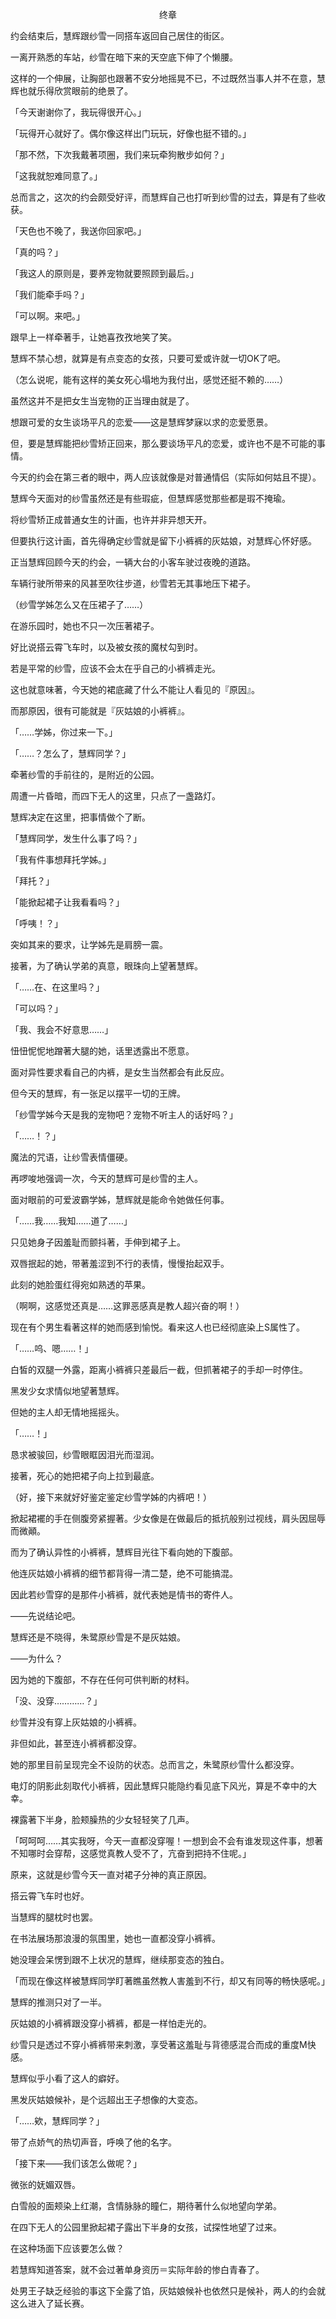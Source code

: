 <p align="center">终章</p>

约会结束后，慧辉跟纱雪一同搭车返回自己居住的街区。

一离开熟悉的车站，纱雪在暗下来的天空底下伸了个懒腰。

这样的一个伸展，让胸部也跟著不安分地摇晃不已，不过既然当事人并不在意，慧辉也就乐得欣赏眼前的绝景了。

「今天谢谢你了，我玩得很开心。」

「玩得开心就好了。偶尔像这样出门玩玩，好像也挺不错的。」

「那不然，下次我戴著项圈，我们来玩牵狗散步如何？」

「这我就恕难同意了。」

总而言之，这次的约会颇受好评，而慧辉自己也打听到纱雪的过去，算是有了些收获。

「天色也不晚了，我送你回家吧。」

「真的吗？」

「我这人的原则是，要养宠物就要照顾到最后。」

「我们能牵手吗？」

「可以啊。来吧。」

跟早上一样牵著手，让她喜孜孜地笑了笑。

慧辉不禁心想，就算是有点变态的女孩，只要可爱或许就一切OK了吧。

（怎么说呢，能有这样的美女死心塌地为我付出，感觉还挺不赖的……）

虽然这并不是把女生当宠物的正当理由就是了。

想跟可爱的女生谈场平凡的恋爱——这是慧辉梦寐以求的恋爱愿景。

但，要是慧辉能把纱雪矫正回来，那么要谈场平凡的恋爱，或许也不是不可能的事情。

今天的约会在第三者的眼中，两人应该就像是对普通情侣（实际如何姑且不提）。

慧辉今天面对的纱雪虽然还是有些瑕疵，但慧辉感觉那些都是瑕不掩瑜。

将纱雪矫正成普通女生的计画，也许并非异想天开。

但要执行这计画，首先得确定纱雪就是留下小裤裤的灰姑娘，对慧辉心怀好感。

正当慧辉回顾今天的约会，一辆大台的小客车驶过夜晚的道路。

车辆行驶所带来的风甚至吹往步道，纱雪若无其事地压下裙子。

（纱雪学姊怎么又在压裙子了……）

在游乐园时，她也不只一次压著裙子。

好比说搭云霄飞车时，以及被女孩的魔杖勾到时。

若是平常的纱雪，应该不会太在乎自己的小裤裤走光。

这也就意味著，今天她的裙底藏了什么不能让人看见的『原因』。

而那原因，很有可能就是『灰姑娘的小裤裤』。

「……学姊，你过来一下。」

「……？怎么了，慧辉同学？」

牵著纱雪的手前往的，是附近的公园。

周遭一片昏暗，而四下无人的这里，只点了一盏路灯。

慧辉决定在这里，把事情做个了断。

「慧辉同学，发生什么事了吗？」

「我有件事想拜托学姊。」

「拜托？」

「能掀起裙子让我看看吗？」

「呼咦！？」

突如其来的要求，让学姊先是肩膀一震。

接著，为了确认学弟的真意，眼珠向上望著慧辉。

「……在、在这里吗？」

「可以吗？」

「我、我会不好意思……」

忸忸怩怩地蹭著大腿的她，话里透露出不愿意。

面对异性要求看自己的内裤，是女生当然都会有此反应。

但今天的慧辉，有一张足以摆平一切的王牌。

「纱雪学姊今天是我的宠物吧？宠物不听主人的话好吗？」

「……！？」

魔法的咒语，让纱雪表情僵硬。

再啰唆地强调一次，今天的慧辉可是纱雪的主人。

面对眼前的可爱波霸学姊，慧辉就是能命令她做任何事。

「……我……我知……道了……」

只见她身子因羞耻而颤抖著，手伸到裙子上。

双唇抿起的她，带著羞涩到不行的表情，慢慢抬起双手。

此刻的她脸蛋红得宛如熟透的苹果。

（啊啊，这感觉还真是……这罪恶感真是教人超兴奋的啊！）

现在有个男生看著这样的她而感到愉悦。看来这人也已经彻底染上S属性了。

「……呜、嗯……！」

白皙的双腿一外露，距离小裤裤只差最后一截，但抓著裙子的手却一时停住。

黑发少女求情似地望著慧辉。

但她的主人却无情地摇摇头。

「……！」

恳求被骏回，纱雪眼眶因泪光而湿润。

接著，死心的她把裙子向上拉到最底。

（好，接下来就好好鉴定鉴定纱雪学姊的内裤吧！）

掀起裙襬的手在侧腹旁紧握著。少女像是在做最后的抵抗般别过视线，肩头因屈辱而微顚。

而为了确认异性的小裤裤，慧辉目光往下看向她的下腹部。

他连灰姑娘小裤裤的细节都背得一清二楚，绝不可能搞混。

因此若纱雪穿的是那件小裤裤，就代表她是情书的寄件人。

——先说结论吧。

慧辉还是不晓得，朱鹭原纱雪是不是灰姑娘。

——为什么？

因为她的下腹部，不存在任何可供判断的材料。

「没、没穿…………？」

纱雪并没有穿上灰姑娘的小裤裤。

非但如此，甚至连小裤裤都没穿。

她的那里目前呈现完全不设防的状态。总而言之，朱鹭原纱雪什么都没穿。

电灯的阴影此刻取代小裤裤，因此慧辉只能隐约看见底下风光，算是不幸中的大幸。

裸露著下半身，脸颊臊热的少女轻轻笑了几声。

「呵呵呵……其实我呀，今天一直都没穿喔！一想到会不会有谁发现这件事，想著不知哪时会穿帮，这感觉真教人受不了，亢奋到把持不住呢。」

原来，这就是纱雪今天一直对裙子分神的真正原因。

搭云霄飞车时也好。

当慧辉的腿枕时也罢。

在书法展场那浪漫的氛围里，她也一直都没穿小裤裤。

她没理会呆愣到跟不上状况的慧辉，继续那变态的独白。

「而现在像这样被慧辉同学盯著瞧虽然教人害羞到不行，却又有同等的畅快感呢。」

慧辉的推测只对了一半。

灰姑娘的小裤裤跟没穿小裤裤，都是一样怕走光的。

纱雪只是透过不穿小裤裤带来刺激，享受著这羞耻与背德感混合而成的重度M快感。

慧辉似乎小看了这人的癖好。

黑发灰姑娘候补，是个远超出王子想像的大变态。

「……欸，慧辉同学？」

带了点娇气的热切声音，呼唤了他的名字。

「接下来——我们该怎么做呢？」

微张的妩媚双唇。

白雪般的面颊染上红潮，含情脉脉的瞳仁，期待著什么似地望向学弟。

在四下无人的公园里掀起裙子露出下半身的女孩，试探性地望了过来。

在这种场面下应该要怎么做？

若慧辉知道答案，就不会过著单身资历＝实际年龄的惨白青春了。

处男王子缺乏经验的事这下全露了馅，灰姑娘候补也依然只是候补，两人的约会就这么进入了延长赛。

